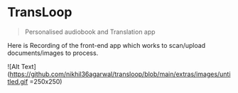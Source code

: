 # TransLoop

> Personalised audiobook and Translation app

Here is Recording of the front-end app which works to scan/upload documents/images to process.

![Alt Text](https://github.com/nikhil36agarwal/transloop/blob/main/extras/images/untitled.gif =250x250)
